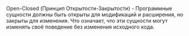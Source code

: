 Open-Closed (Принцип Открытости-Закрытости) - Программные сущности должны быть открыты для модификаций и расширения, но закрыты для изменения. Что означает, что эти сущности  могут изменять своё поведение без изменения исходного кода.